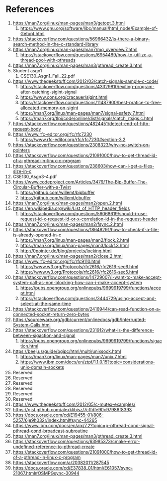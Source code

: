 # References

1. https://man7.org/linux/man-pages/man3/getopt.3.html
   1. https://www.gnu.org/software/libc/manual/html_node/Example-of-Getopt.html
2. https://stackoverflow.com/questions/56966432/is-there-a-binary-search-method-in-the-c-standard-library
3. https://man7.org/linux/man-pages/man7/mq_overview.7.html
   1. https://stackoverflow.com/questions/6954489/how-to-utilize-a-thread-pool-with-pthreads
4. https://man7.org/linux/man-pages/man3/pthread_create.3.html
5. Student asgn1
   1. CSE130_Asgn1_Fall_22.pdf
6. https://www.thegeekstuff.com/2012/03/catch-signals-sample-c-code/
   1. https://stackoverflow.com/questions/43329810/exiting-program-after-catching-sigint-signal
   2. https://www.cons.org/cracauer/sigint.html
   3. https://stackoverflow.com/questions/11487900/best-pratice-to-free-allocated-memory-on-sigint
   4. https://man7.org/linux/man-pages/man7/signal-safety.7.html
   5. https://man7.org/tlpi/code/online/dist/signals/catch_rtsigs.c.html
7. https://stackoverflow.com/questions/4824451/detect-end-of-http-request-body
8. https://www.rfc-editor.org/rfc/rfc7230
   1. https://www.rfc-editor.org/rfc/rfc7230#section-3.2
9. https://stackoverflow.com/questions/2308323/why-no-switch-on-pointers
10. https://stackoverflow.com/questions/21091000/how-to-get-thread-id-of-a-pthread-in-linux-c-program
11. https://stackoverflow.com/questions/238603/how-can-i-get-a-files-size-in-c
12. CSE130_Asgn3-4.pdf
13. https://www.codeproject.com/Articles/3479/The-Bip-Buffer-The-Circular-Buffer-with-a-Twist
    1. https://github.com/willemt/bipbuffer
    2. https://github.com/willemt/cbuffer
14. https://man7.org/linux/man-pages/man2/open.2.html
15. https://en.wikipedia.org/wiki/List_of_HTTP_header_fields
    1. https://stackoverflow.com/questions/56068619/should-i-use-request-id-x-request-id-or-x-correlation-id-in-the-request-header
16. https://man7.org/linux/man-pages/man2/fsync.2.html
17. https://stackoverflow.com/questions/18648291/how-to-check-if-a-file-is-already-opened-in-c
    1. https://man7.org/linux/man-pages/man2/flock.2.html
    2. https://man7.org/linux/man-pages/man3/lockf.3.html
    3. http://0pointer.de/blog/projects/locking.html
18. https://man7.org/linux/man-pages/man2/close.2.html
19. https://www.rfc-editor.org/rfc/rfc9110.html
    1. https://www.w3.org/Protocols/rfc2616/rfc2616-sec6.html
    2. https://www.w3.org/Protocols/rfc2616/rfc2616-sec5.html
20. https://stackoverflow.com/questions/14729007/i-want-to-make-accept-system-call-as-non-blocking-how-can-i-make-accept-system
    1. https://pubs.opengroup.org/onlinepubs/9699919799/functions/accept.html
    2. https://stackoverflow.com/questions/3444729/using-accept-and-select-at-the-same-time
21. https://stackoverflow.com/questions/2416944/can-read-function-on-a-connected-socket-return-zero-bytes
22. https://sourceware.org/gdb/current/onlinedocs/gdb/Interrupted-System-Calls.html
23. https://stackoverflow.com/questions/231912/what-is-the-difference-between-sigaction-and-signal
    1. https://pubs.opengroup.org/onlinepubs/9699919799/functions/sigaction.html
24. https://beej.us/guide/bgipc/html/multi/unixsock.html
    1. https://man7.org/linux/man-pages/man7/unix.7.html
    2. https://www.ibm.com/docs/en/ztpf/1.1.0.15?topic=considerations-unix-domain-sockets
25. Reserved
26. Reserved
27. Reserved
28. Reserved
29. Reserved
30. Reserved
31. https://www.thegeekstuff.com/2012/05/c-mutex-examples/
32. https://gist.github.com/alexklibisz/7cffdfe90c97986f8393
33. https://docs.oracle.com/cd/E19455-01/806-5257/6je9h032r/index.html#sync-44265
34. https://www.ibm.com/docs/en/aix/7.2?topic=p-pthread-cond-signal-pthread-cond-broadcast-subroutine
35. https://man7.org/linux/man-pages/man3/pthread_create.3.html
36. https://stackoverflow.com/questions/63985373/cmake-error-undefined-reference-to-pthread-create
37. https://stackoverflow.com/questions/21091000/how-to-get-thread-id-of-a-pthread-in-linux-c-program
38. https://stackoverflow.com/a/20382011/287545
39. https://docs.oracle.com/cd/E37838_01/html/E61057/sync-21067.html#OSMPGsync-30944
